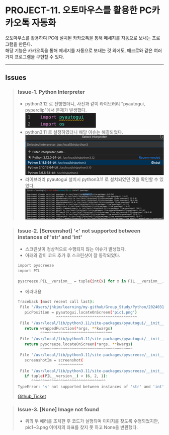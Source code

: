 # PROJECT-11. 오토마우스를 활용한 PC카카오톡 자동화
오토마우스를 활용하여 PC에 설치된 카카오톡을 통해 메세지를 자동으로 보내는 프로그램을 만든다.   
해당 기능은 카카오톡을 통해 메세지를 자동으로 보내는 것 외에도, 매크로와 같은 여러가지 프로그램을 구현할 수 있다.   

* * *

## Issues

> ### Issue-1. Python Interpreter
> - python3.12 로 진행했더니, 사진과 같이 라이브러리 "pyautogui, pyperclip"에서 문제가 발생했다.   
> ![Library warning](./issue_pics/library.png)   
> - python3.11 로 설정하였더니 해당 이슈는 해결되었다.   
> ![Select interpreter 3.11](./issue_pics/select_interpreter.png)   
> - 라이브러리 pyautogui 설치시 python3.11 로 설치되었던 것을 확인할 수 있었다.   
> ![Installed pyautogui](./issue_pics/install_pyautogui.png)   

> ### Issue-2. [Screenshot] '<' not supported between instances of 'str' and 'int'
> - 스크린샷이 정상적으로 수행되지 않는 이슈가 발생했다.
> - 아래와 같이 코드 추가 후 스크린샷이 잘 동작되었다.
> ```bash
> import pyscreeze
> import PIL
> 
> pyscreeze.PIL__version__ = tuple(int(x) for x in PIL.__version__.split("."))
> ```
>- 에러내용
>```bash
>Traceback (most recent call last):
>  File "/Users/jhkim/learning/my-github/Group_Study/Python/20240313/PROJECT11/main-1.py", line 15, in <module>
>    picPosition = pyautogui.locateOnScreen('pic1.png')
>                  ^^^^^^^^^^^^^^^^^^^^^^^^^^^^^^^^^^^^
>  File "/usr/local/lib/python3.11/site-packages/pyautogui/__init__.py", line 172, in wrapper
>    return wrappedFunction(*args, **kwargs)
>           ^^^^^^^^^^^^^^^^^^^^^^^^^^^^^^^^
>  File "/usr/local/lib/python3.11/site-packages/pyautogui/__init__.py", line 210, in locateOnScreen
>    return pyscreeze.locateOnScreen(*args, **kwargs)
>           ^^^^^^^^^^^^^^^^^^^^^^^^^^^^^^^^^^^^^^^^^
>  File "/usr/local/lib/python3.11/site-packages/pyscreeze/__init__.py", line 375, in locateOnScreen
>    screenshotIm = screenshot(
>                   ^^^^^^^^^^^
>  File "/usr/local/lib/python3.11/site-packages/pyscreeze/__init__.py", line 527, in _screenshot_osx
>    if tuple(PIL__version__) < (6, 2, 1):
>       ^^^^^^^^^^^^^^^^^^^^^^^^^^^^^^^^^
>TypeError: '<' not supported between instances of 'str' and 'int'
>```
>[Github_Ticket](https://github.com/asweigart/pyautogui/issues/790)

> ### Issue-3. [None] Image not found
> - 위의 두 에러를 조치한 후 코드가 실행되며 이미지를 찾도록 수행되었지만, pic1~3.png 이미지의 좌표를 찾지 못 하고 None을 반환했다.